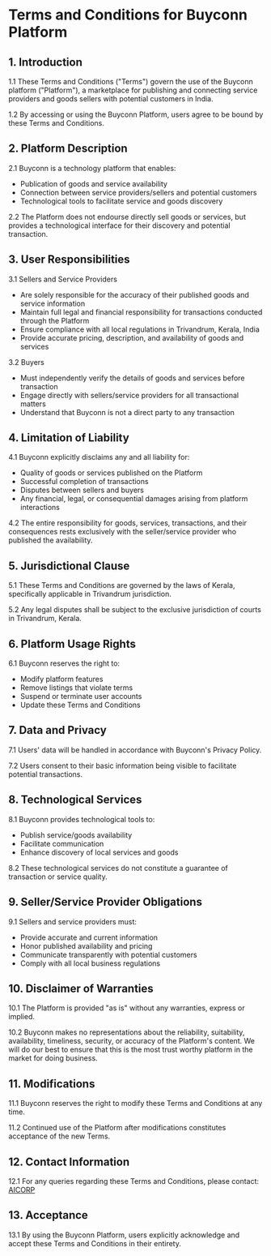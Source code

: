 # Terms and Conditions for Buyconn Platform

## 1. Introduction

1.1 These Terms and Conditions ("Terms") govern the use of the Buyconn platform ("Platform"), a marketplace for publishing and connecting service providers and goods sellers with potential customers in India.

1.2 By accessing or using the Buyconn Platform, users agree to be bound by these Terms and Conditions.

## 2. Platform Description

2.1 Buyconn is a technology platform that enables:
- Publication of goods and service availability
- Connection between service providers/sellers and potential customers
- Technological tools to facilitate service and goods discovery

2.2 The Platform does not endourse directly sell goods or services, but provides a technological interface for their discovery and potential transaction.  

## 3. User Responsibilities

3.1 Sellers and Service Providers
- Are solely responsible for the accuracy of their published goods and service information
- Maintain full legal and financial responsibility for transactions conducted through the Platform
- Ensure compliance with all local regulations in Trivandrum, Kerala, India
- Provide accurate pricing, description, and availability of goods and services

3.2 Buyers
- Must independently verify the details of goods and services before transaction
- Engage directly with sellers/service providers for all transactional matters
- Understand that Buyconn is not a direct party to any transaction

## 4. Limitation of Liability

4.1 Buyconn explicitly disclaims any and all liability for:
- Quality of goods or services published on the Platform
- Successful completion of transactions
- Disputes between sellers and buyers
- Any financial, legal, or consequential damages arising from platform interactions

4.2 The entire responsibility for goods, services, transactions, and their consequences rests exclusively with the seller/service provider who published the availability.

## 5. Jurisdictional Clause

5.1 These Terms and Conditions are governed by the laws of Kerala, specifically applicable in Trivandrum jurisdiction.

5.2 Any legal disputes shall be subject to the exclusive jurisdiction of courts in Trivandrum, Kerala.

## 6. Platform Usage Rights

6.1 Buyconn reserves the right to:
- Modify platform features
- Remove listings that violate terms
- Suspend or terminate user accounts
- Update these Terms and Conditions

## 7. Data and Privacy

7.1 Users' data will be handled in accordance with Buyconn's Privacy Policy.

7.2 Users consent to their basic information being visible to facilitate potential transactions.

## 8. Technological Services

8.1 Buyconn provides technological tools to:
- Publish service/goods availability
- Facilitate communication
- Enhance discovery of local services and goods

8.2 These technological services do not constitute a guarantee of transaction or service quality.

## 9. Seller/Service Provider Obligations

9.1 Sellers and service providers must:
- Provide accurate and current information
- Honor published availability and pricing
- Communicate transparently with potential customers
- Comply with all local business regulations

## 10. Disclaimer of Warranties

10.1 The Platform is provided "as is" without any warranties, express or implied.

10.2 Buyconn makes no representations about the reliability, suitability, availability, timeliness, security, or accuracy of the Platform's content. We will do our best to ensure that this is the most trust worthy platform in the market for doing business.

## 11. Modifications

11.1 Buyconn reserves the right to modify these Terms and Conditions at any time.

11.2 Continued use of the Platform after modifications constitutes acceptance of the new Terms.

## 12. Contact Information

12.1 For any queries regarding these Terms and Conditions, please contact:
[AICORP](https://aicorp.co.in/home/contact/)

## 13. Acceptance

13.1 By using the Buyconn Platform, users explicitly acknowledge and accept these Terms and Conditions in their entirety.
 
